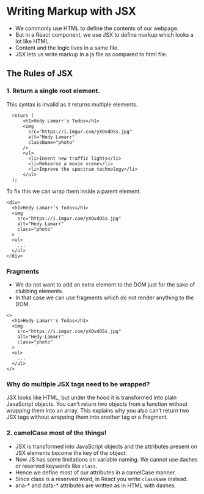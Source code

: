 # Writing Markup with JSX

- We commonly use HTML to define the contents of our webpage.
- But in a React component, we use JSX to define markup which looks a lot like HTML.
- Content and the logic lives in a same file.
- JSX lets us write markup in a js file as compared to html file.

## The Rules of JSX 

### 1. Return a single root element.

This syntax is invalid as it returns multiple elements.

```tsx
  return (
      <h1>Hedy Lamarr's Todos</h1>
      <img
        src="https://i.imgur.com/yXOvdOSs.jpg"
        alt="Hedy Lamarr"
        className="photo"
      />
      <ul>
        <li>Invent new traffic lights</li>
        <li>Rehearse a movie scene</li>
        <li>Improve the spectrum technology</li>
      </ul>
  );
```

To fix this we can wrap them inside a parent element.

```tsx
<div>
  <h1>Hedy Lamarr's Todos</h1>
  <img 
    src="https://i.imgur.com/yXOvdOSs.jpg" 
    alt="Hedy Lamarr" 
    class="photo"
  >
  <ul>
    ...
  </ul>
</div>
```

### Fragments

- We do not want to add an extra element to the DOM just for the sake of clubbing elements.
- In that case we can use fragments which do not render anything to the DOM.

```tsx
<>
  <h1>Hedy Lamarr's Todos</h1>
  <img 
    src="https://i.imgur.com/yXOvdOSs.jpg" 
    alt="Hedy Lamarr" 
    class="photo"
  >
  <ul>
    ...
  </ul>
</>
```

### Why do multiple JSX tags need to be wrapped? 

JSX looks like HTML, but under the hood it is transformed into plain JavaScript objects. You can’t return two objects from a function without wrapping them into an array. This explains why you also can’t return two JSX tags without wrapping them into another tag or a Fragment.


### 2. camelCase most of the things!

- JSX is transformed into JavaScript objects and the attributes present on JSX elements become the key of the object.
- Now JS has some limitations on variable naming. We cannot use dashes or reserved keywords like `class`.
- Hence we define most of our attributes in a camelCase manner.
- Since class is a reserved word, in React you write `className` instead.
- aria-* and data-* attributes are written as in HTML with dashes.

